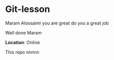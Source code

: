 # Git-lesson

Maram Alossaimi you are great do you a great job 

Well done Maram 

**Location**: Online

This  repo nnnnn
